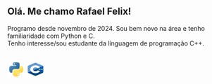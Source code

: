 ## Olá. Me chamo Rafael Felix!
<div>
  <p>Programo desde novembro de 2024. Sou bem novo na área e tenho familiaridade com Python e C.
  <br>
    Tenho interesse/sou estudante da línguagem de programação C++. 
  </p>
</div>
<div style="display: inline_block"><br>
  <img align="center" alt="Rafa-Python" height="40" width="40" src="https://raw.githubusercontent.com/devicons/devicon/master/icons/python/python-original.svg">
  <img align="center" alt="C++" height="30" width="40" src="https://raw.githubusercontent.com/devicons/devicon/master/icons/cplusplus/cplusplus-original.svg">
</div>
